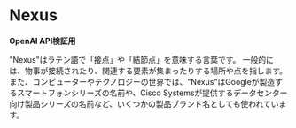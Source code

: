 # Nexus

**OpenAI API検証用**

"Nexus"はラテン語で「接点」や「結節点」を意味する言葉です。
一般的には、物事が接続されたり、関連する要素が集まったりする場所や点を指します。
また、コンピューターやテクノロジーの世界では、"Nexus"はGoogleが製造するスマートフォンシリーズの名前や、Cisco Systemsが提供するデータセンター向け製品シリーズの名前など、いくつかの製品ブランド名としても使われています。